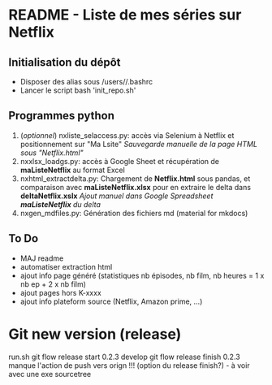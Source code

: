 # README - Liste de mes séries sur Netflix

## Initialisation du dépôt

- Disposer des alias sous /users/<user>/.bashrc
- Lancer le script bash 'init_repo.sh'

## Programmes python

1. (_optionnel_) nxliste_selaccess.py: accès via Selenium à Netflix et positionnement sur "Ma Lsite"
_Sauvegarde manuelle de la page HTML sous "Netflix.html"_
2. nxxlsx_loadgs.py: accès à Google Sheet et récupération de **maListeNetflix** au format Excel
3. nxhtml_extractdelta.py: Chargement de **Netflix.html** sous pandas, et comparaison avec **maListeNetflix.xlsx** pour en extraire le delta dans **deltaNetflix.xslx**
_Ajout manuel dans Google Spreadsheet **maListeNetflix** du delta_
4. nxgen_mdfiles.py: Génération des fichiers md (material for mkdocs)

## To Do

- MAJ readme
- automatiser extraction html
- ajout info page généré (statistiques nb épisodes, nb film, nb heures = 1 x nb ep + 2 x nb film)
- ajout pages hors K-xxxx
- ajout info plateform source (Netflix, Amazon prime, ...)


# Git new version (release)

run.sh <!-- en CONSTRUCTION -->
git flow release start 0.2.3 develop  <!-- Création release -->
git flow release finish 0.2.3         <!-- Création version +1 -->
manque l'action de push vers orign !!! (option du release finish?) - à voir avec une exe sourcetree